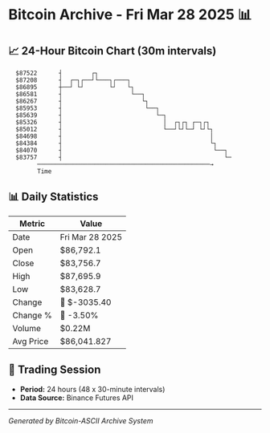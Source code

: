 # Bitcoin Archive - Fri Mar 28 2025 📊

## 📈 24-Hour Bitcoin Chart (30m intervals)

```
  $87522      ┤        ┌┐                                      
  $87208      ┤  ┌─┐┌──┘└───┐┌───┐                             
  $86895      ┼──┘ └┘       └┘   └┐                            
  $86581      ┤                   └──┐                         
  $86267      ┤                      └┐                        
  $85953      ┤                       └──┐                     
  $85639      ┤                          └─┐                   
  $85326      ┤                            │  ┌┐┌┐ ┌─┐┌┐       
  $85012      ┤                            └──┘└┘└─┘ └┘└┐      
  $84698      ┤                                         │      
  $84384      ┤                                         └┐     
  $84070      ┤                                          └──┐  
  $83757      ┤                                             └─ 
        ────────────────────────────────────────────────→
        Time
```

## 📊 Daily Statistics

| Metric | Value |
|--------|-------|
| Date | Fri Mar 28 2025 |
| Open | $86,792.1 |
| Close | $83,756.7 |
| High | $87,695.9 |
| Low | $83,628.7 |
| Change | 🔴 $-3035.40 |
| Change % | 🔴 -3.50% |
| Volume | $0.22M |
| Avg Price | $86,041.827 |

## 📅 Trading Session

- **Period:** 24 hours (48 x 30-minute intervals)
- **Data Source:** Binance Futures API

---
*Generated by Bitcoin-ASCII Archive System*
